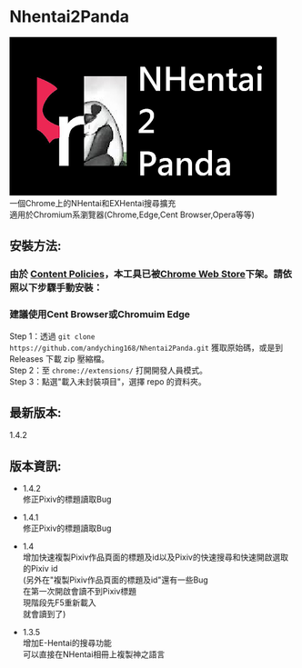 # Nhentai2Panda
![](docs/image/nhentai2panda.png)<br>
一個Chrome上的NHentai和EXHentai搜尋擴充<br>適用於Chromium系瀏覽器(Chrome,Edge,Cent Browser,Opera等等)
## 安裝方法:
### 由於 [Content Policies](https://developer.chrome.com/docs/webstore/program_policies/#content_policies)，本工具已被[Chrome Web Store](https://chrome.google.com/webstore/category/extensions)下架。請依照以下步驟手動安裝：
### 建議使用Cent Browser或Chromuim Edge
Step 1：透過 `git clone https://github.com/andyching168/Nhentai2Panda.git` 獲取原始碼，或是到 Releases 下載 zip 壓縮檔。<br>
Step 2：至 `chrome://extensions/` 打開開發人員模式。<br>
Step 3：點選"載入未封裝項目"，選擇 repo 的資料夾。<br>

## 最新版本:
1.4.2
## 版本資訊:
- 1.4.2<br>
修正Pixiv的標題讀取Bug<br>
- 1.4.1<br>
修正Pixiv的標題讀取Bug<br>
- 1.4<br>
增加快速複製Pixiv作品頁面的標題及id以及Pixiv的快速搜尋和快速開啟選取的Pixiv id<br>
(另外在"複製Pixiv作品頁面的標題及id"還有一些Bug<br>
在第一次開啟會讀不到Pixiv標題<br>
現階段先F5重新載入<br>
就會讀到了)<br>

- 1.3.5<br>
增加E-Hentai的搜尋功能<br>
可以直接在NHentai相冊上複製神之語言<br>
